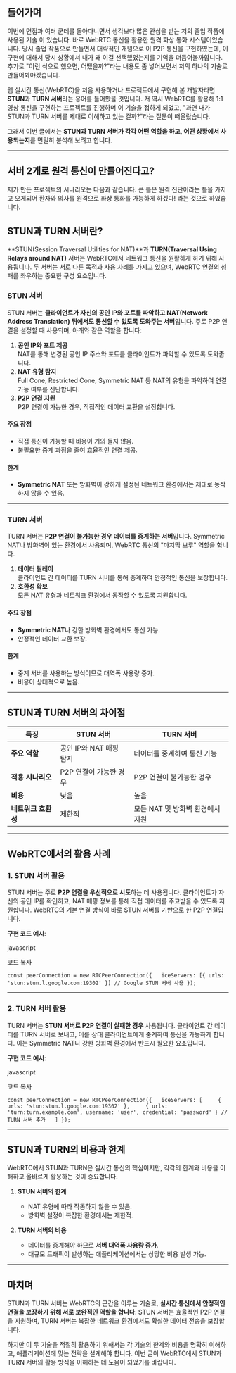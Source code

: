 ## 들어가며

이번에 면접과 여러 군데를 돌아다니면서 생각보다 많은 관심을 받는 저의 졸업 작품에 사용된 기술 이 있습니다. 바로 WebRTC 통신을 활용한 원격 화상 통화 시스템이었습니다. 당시 졸업 작품으로 만들면서 대략적인 개념으로 이 P2P 통신을 구현하였는데, 이 구현에 대해서 당시 상황에서 내가 왜 이걸 선택했었는지를 기억을 더듬어볼까합니다. 추가로 "이런 식으로 했으면, 어땠을까?"라는 내용도 좀 넣어보면서 저의 하나의 기술로 만들어봐야겠습니다.

웹 실시간 통신(WebRTC)을 처음 사용하거나 프로젝트에서 구현해 본 개발자라면 **STUN**과 **TURN 서버**라는 용어를 들어봤을 것입니다. 저 역시 WebRTC를 활용해 1:1 영상 통신을 구현하는 프로젝트를 진행하며 이 기술을 접하게 되었고, "과연 내가 STUN과 TURN 서버를 제대로 이해하고 있는 걸까?"라는 질문이 떠올랐습니다.

그래서 이번 글에서는 **STUN과 TURN 서버가 각각 어떤 역할을 하고, 어떤 상황에서 사용되는지**를 면밀히 분석해 보려고 합니다.

---

## 서버 2개로 원격 통신이 만들어진다고?

제가 만든 프로젝트의 시나리오는 다음과 같습니다.
큰 틀은 원격 진단이라는 틀을 가지고 오게되어 환자와 의사를 원격으로 화상 통화를 가능하게 하겠다! 라는 것으로 하였습니다.

## STUN과 TURN 서버란?

**STUN(Session Traversal Utilities for NAT)**과 **TURN(Traversal Using Relays around NAT)** 서버는 WebRTC에서 네트워크 통신을 원활하게 하기 위해 사용됩니다. 두 서버는 서로 다른 목적과 사용 사례를 가지고 있으며, WebRTC 연결의 성패를 좌우하는 중요한 구성 요소입니다.

### STUN 서버

STUN 서버는 **클라이언트가 자신의 공인 IP와 포트를 파악하고 NAT(Network Address Translation) 뒤에서도 통신할 수 있도록 도와주는 서버**입니다. 주로 P2P 연결을 설정할 때 사용되며, 아래와 같은 역할을 합니다:

1. **공인 IP와 포트 제공**  
    NAT를 통해 변경된 공인 IP 주소와 포트를 클라이언트가 파악할 수 있도록 도와줍니다.
2. **NAT 유형 탐지**  
    Full Cone, Restricted Cone, Symmetric NAT 등 NAT의 유형을 파악하여 연결 가능 여부를 진단합니다.
3. **P2P 연결 지원**  
    P2P 연결이 가능한 경우, 직접적인 데이터 교환을 설정합니다.

#### 주요 장점

- 직접 통신이 가능할 때 비용이 거의 들지 않음.
- 불필요한 중계 과정을 줄여 효율적인 연결 제공.

#### 한계

- **Symmetric NAT** 또는 방화벽이 강하게 설정된 네트워크 환경에서는 제대로 동작하지 않을 수 있음.

---

### TURN 서버

TURN 서버는 **P2P 연결이 불가능한 경우 데이터를 중계하는 서버**입니다. Symmetric NAT나 방화벽이 있는 환경에서 사용되며, WebRTC 통신의 "마지막 보루" 역할을 합니다.

1. **데이터 릴레이**  
    클라이언트 간 데이터를 TURN 서버를 통해 중계하여 안정적인 통신을 보장합니다.
2. **호환성 확보**  
    모든 NAT 유형과 네트워크 환경에서 동작할 수 있도록 지원합니다.

#### 주요 장점

- **Symmetric NAT**나 강한 방화벽 환경에서도 통신 가능.
- 안정적인 데이터 교환 보장.

#### 한계

- 중계 서버를 사용하는 방식이므로 대역폭 사용량 증가.
- 비용이 상대적으로 높음.

---

## STUN과 TURN 서버의 차이점

|**특징**|**STUN 서버**|**TURN 서버**|
|---|---|---|
|**주요 역할**|공인 IP와 NAT 매핑 탐지|데이터를 중계하여 통신 가능|
|**적용 시나리오**|P2P 연결이 가능한 경우|P2P 연결이 불가능한 경우|
|**비용**|낮음|높음|
|**네트워크 호환성**|제한적|모든 NAT 및 방화벽 환경에서 지원|

---

## WebRTC에서의 활용 사례

### 1. STUN 서버 활용

STUN 서버는 주로 **P2P 연결을 우선적으로 시도**하는 데 사용됩니다. 클라이언트가 자신의 공인 IP를 확인하고, NAT 매핑 정보를 통해 직접 데이터를 주고받을 수 있도록 지원합니다. WebRTC의 기본 연결 방식이 바로 STUN 서버를 기반으로 한 P2P 연결입니다.

**구현 코드 예시**:

javascript

코드 복사

`const peerConnection = new RTCPeerConnection({   iceServers: [{ urls: 'stun:stun.l.google.com:19302' }] // Google STUN 서버 사용 });`

---

### 2. TURN 서버 활용

TURN 서버는 **STUN 서버로 P2P 연결이 실패한 경우** 사용됩니다. 클라이언트 간 데이터를 TURN 서버로 보내고, 이를 상대 클라이언트에게 중계하여 통신을 가능하게 합니다. 이는 Symmetric NAT나 강한 방화벽 환경에서 반드시 필요한 요소입니다.

**구현 코드 예시**:

javascript

코드 복사

`const peerConnection = new RTCPeerConnection({   iceServers: [     { urls: 'stun:stun.l.google.com:19302' },     { urls: 'turn:turn.example.com', username: 'user', credential: 'password' } // TURN 서버 추가   ] });`

---

## STUN과 TURN의 비용과 한계

WebRTC에서 STUN과 TURN은 실시간 통신의 핵심이지만, 각각의 한계와 비용을 이해하고 올바르게 활용하는 것이 중요합니다.

1. **STUN 서버의 한계**
    
    - NAT 유형에 따라 작동하지 않을 수 있음.
    - 방화벽 설정이 복잡한 환경에서는 제한적.
2. **TURN 서버의 비용**
    
    - 데이터를 중계해야 하므로 **서버 대역폭 사용량 증가**.
    - 대규모 트래픽이 발생하는 애플리케이션에서는 상당한 비용 발생 가능.

---

## 마치며

STUN과 TURN 서버는 WebRTC의 근간을 이루는 기술로, **실시간 통신에서 안정적인 연결을 보장하기 위해 서로 보완적인 역할을 합니다**. STUN 서버는 효율적인 P2P 연결을 지원하며, TURN 서버는 복잡한 네트워크 환경에서도 확실한 데이터 전송을 보장합니다.

하지만 이 두 기술을 적절히 활용하기 위해서는 각 기술의 한계와 비용을 명확히 이해하고, 애플리케이션에 맞는 전략을 설계해야 합니다. 이번 글이 WebRTC에서 STUN과 TURN 서버의 활용 방식을 이해하는 데 도움이 되었기를 바랍니다.